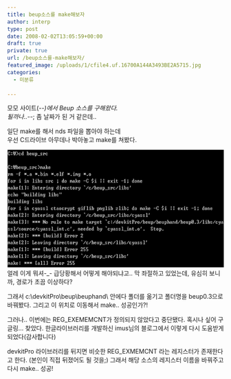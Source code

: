 ```yaml
---
title: beup소스를 make해보자
author: interp
type: post
date: 2008-02-02T13:05:59+00:00
draft: true
private: true
url: /beup소스를-make해보자/
featured_image: /uploads/1/cfile4.uf.16700A144A3493BE2A5715.jpg
categories:
  - 미분류

---
```

모모 사이트(-_-)에서 Beup 소스를 구해왔다.  
될까나..-_-; 좀 날짜가 된 거 같은데..  
  
일단 make를 해서 nds 파일을 뽑아야 하는데  
우선 C드라이브 아무데나 박아놓고 make를 쳐봤다.  
  
<img src="/uploads/1/cfile4.uf.16700A144A3493BE2A5715.jpg" class="aligncenter" width="642" height="274" alt="make Error 화면" />  
얼레 이게 뭐셔-_-  
급당황해서 어떻게 해야되냐고.. 막 좌절하고 있었는데,  
유심히 보니까, 경로가 초끔 이상하다?  
  
그래서 c:\devkitPro\beup\beuphand\ 안에다 폴더를 옮기고 폴더명을 beup0.3으로 바꿔봤다. 그리고 이 위치로 이동해서 make.. 성공인가?!  
  
그러나.. 이번에는 REG_EXEMEMCNT가 정의되지 않았다고 중단됐다. 혹시나 싶어 구글링&#8230; 찾았다. 한글라이브러리를 개발하신 imus님의 블로그에서 이렇게 다시 도움받게 되었다(감사합니다)  
  
devkitPro 라이브러리를 뒤지면 비슷한 REG_EXMEMCNT 라는 레지스터가 존재한다고 한다. (본인이 직접 뒤졌어도 될 것을;) 그래서 해당 소스의 레지스터 이름을 바꿔주고 다시 make.. 성공!